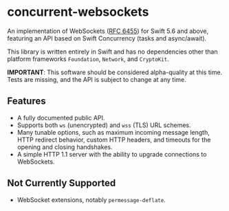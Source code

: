 # concurrent-websockets

An implementation of WebSockets ([RFC 6455](https://datatracker.ietf.org/doc/html/rfc6455)) for Swift 5.6 and above,
featuring an API based on Swift Concurrency (tasks and async/await).

This library is written entirely in Swift and has no dependencies other than platform frameworks `Foundation`, `Network`,
and `CryptoKit`.

**IMPORTANT**: This software should be considered alpha-quality at this time. Tests are missing, and the API is subject
to change at any time.


## Features

* A fully documented public API.
* Supports both `ws` (unencrypted) and `wss` (TLS) URL schemes.
* Many tunable options, such as maximum incoming message length, HTTP redirect behavior, custom HTTP headers, and
  timeouts for the opening and closing handshakes.
* A simple HTTP 1.1 server with the ability to upgrade connections to WebSockets.

## Not Currently Supported

* WebSocket extensions, notably `permessage-deflate`.
